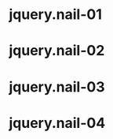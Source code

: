 <!doctype html>
<html>
    <head>
        <meta charset="utf-8">
        <title>cobish</title>
    </head>
    <body>
        <h1>jquery.nail-01</h1>
        <h1>jquery.nail-02</h1>
        <h1>jquery.nail-03</h1>
        <h1>jquery.nail-04</h1>
    </body>
</html>
